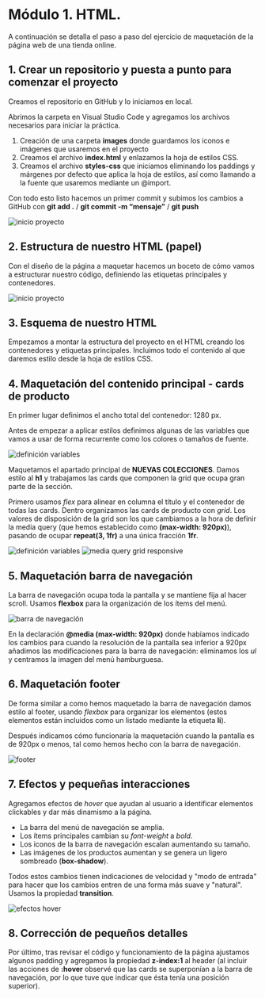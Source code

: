 # Módulo 1. HTML.

A continuación se detalla el paso a paso del ejercicio de maquetación de la página web de una tienda online.

## 1. Crear un repositorio y puesta a punto para comenzar el proyecto

Creamos el repositorio en GitHub y lo iniciamos en local.

Abrimos la carpeta en Visual Studio Code y agregamos los archivos necesarios para iniciar la práctica.

1. Creación de una carpeta **images** donde guardamos los iconos e imágenes que usaremos en el proyecto
2. Creamos el archivo **index.html** y enlazamos la hoja de estilos CSS.
3. Creamos el archivo **styles-css** que iniciamos eliminando los paddings y márgenes por defecto que aplica la hoja de estilos, así como llamando a la fuente que usaremos mediante un @import.

Con todo esto listo hacemos un primer commit y subimos los cambios a GitHub con **git add .** / **git commit -m “mensaje”** / **git push**

<img src="./images-readme/01_html_inicio.png" alt="inicio proyecto" title="inicio proyecto" />

## 2. Estructura de nuestro HTML (papel)

Con el diseño de la página a maquetar hacemos un boceto de cómo vamos a estructurar nuestro código, definiendo las etiquetas principales y contenedores.

<img src="./images-readme/02_html_boceto.png" alt="inicio proyecto" title="inicio proyecto" />

## 3. Esquema de nuestro HTML

Empezamos a montar la estructura del proyecto en el HTML creando los contenedores y etiquetas principales. Incluimos todo el contenido al que daremos estilo desde la hoja de estilos CSS.

## 4. Maquetación del contenido principal - cards de producto

En primer lugar definimos el ancho total del contenedor: 1280 px.

Antes de empezar a aplicar estilos definimos algunas de las variables que vamos a usar de forma recurrente como los colores o tamaños de fuente.

<img src="./images-readme/03_variables.png" alt="definición variables" title="definición variables" />

Maquetamos el apartado principal de **NUEVAS COLECCIONES**. Damos estilo al **h1** y trabajamos las cards que componen la grid que ocupa gran parte de la sección.

Primero usamos _flex_ para alinear en columna el título y el contenedor de todas las cards. Dentro organizamos las cards de producto con _grid_. Los valores de disposición de la grid son los que cambiamos a la hora de definir la media query (que hemos establecido como **(max-width: 920px)**), pasando de ocupar **repeat(3, 1fr)** a una única fracción **1fr**.

<img src="./images-readme/04_grid.png" alt="definición variables" title="definición variables" />
<img src="./images-readme/05_grid_responsive.png" alt="media query grid responsive" title="media query grid responsive" />

## 5. Maquetación barra de navegación

La barra de navegación ocupa toda la pantalla y se mantiene fija al hacer scroll. Usamos **flexbox** para la organización de los ítems del menú.

<img src="./images-readme/06_navbar.png" alt="barra de navegación" title="barra de navegación" />

En la declaración **@media (max-width: 920px)** donde habíamos indicado los cambios para cuando la resolución de la pantalla sea inferior a 920px añadimos las modificaciones para la barra de navegación: eliminamos los _ul_ y centramos la imagen del menú hamburguesa.

## 6. Maquetación footer

De forma similar a como hemos maquetado la barra de navegación damos estilo al footer, usando _flexbox_ para organizar los elementos (estos elementos están incluidos como un listado mediante la etiqueta **li**).

Después indicamos cómo funcionaría la maquetación cuando la pantalla es de 920px o menos, tal como hemos hecho con la barra de navegación.

<img src="./images-readme/07_footer.png" alt="footer" title="footer" />

## 7. Efectos y pequeñas interacciones

Agregamos efectos de _hover_ que ayudan al usuario a identificar elementos clickables y dar más dinamismo a la página.

- La barra del menú de navegación se amplia.
- Los ítems principales cambian su _font-weight_ a _bold_.
- Los iconos de la barra de navegación escalan aumentando su tamaño.
- Las imágenes de los productos aumentan y se genera un ligero sombreado (**box-shadow**).

Todos estos cambios tienen indicaciones de velocidad y "modo de entrada" para hacer que los cambios entren de una forma más suave y "natural". Usamos la propiedad **transition**.

<img src="./images-readme/08_hover.png" alt="efectos hover" title="efectos hover" />

## 8. Corrección de pequeños detalles

Por último, tras revisar el código y funcionamiento de la página ajustamos algunos padding y agregamos la propiedad **z-index:1** al header (al incluir las acciones de **:hover** observé que las cards se superponían a la barra de navegación, por lo que tuve que indicar que ésta tenía una posición superior).
